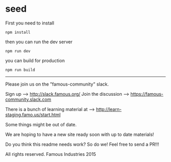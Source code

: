 seed
=================

First you need to install

```npm install```

then you can run the dev server

```npm run dev```

you can build for production

```npm run build```


---


Please join us on the "famous-community" slack.

Sign up --> http://slack.famous.org/
Join the discussion --> https://famous-community.slack.com

There is a bunch of learning material at --> http://learn-staging.famo.us/start.html

Some things might be out of date. 

We are hoping to have a new site ready soon with up to date materials!

Do you think this readme needs work? So do we! Feel free to send a PR!!!

All rights reserved. Famous Industries 2015
